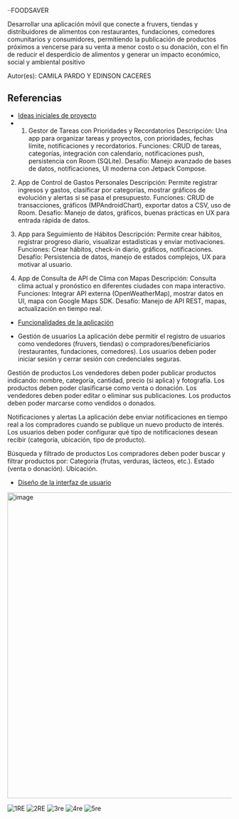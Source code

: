 ··FOODSAVER

Desarrollar una aplicación móvil que conecte a fruvers, tiendas y distribuidores de alimentos con restaurantes, fundaciones, comedores comunitarios y consumidores, permitiendo la publicación de productos próximos a 
vencerse para su venta a menor costo o su donación, con el fin de reducir el desperdicio de alimentos y generar un impacto económico, social y ambiental positivo

Autor(es): CAMILA PARDO Y EDINSON CACERES

## Referencias

- [Ideas iniciales de proyecto](docs/ideas.md)
- 1. Gestor de Tareas con Prioridades y Recordatorios
Descripción: Una app para organizar tareas y proyectos, con prioridades, fechas límite, notificaciones y recordatorios.
Funciones: CRUD de tareas, categorías, integración con calendario, notificaciones push, persistencia con Room (SQLite).
Desafío: Manejo avanzado de bases de datos, notificaciones, UI moderna con Jetpack Compose.
2. App de Control de Gastos Personales
Descripción: Permite registrar ingresos y gastos, clasificar por categorías, mostrar gráficos de evolución y alertas si se pasa el presupuesto.
Funciones: CRUD de transacciones, gráficos (MPAndroidChart), exportar datos a CSV, uso de Room.
Desafío: Manejo de datos, gráficos, buenas prácticas en UX para entrada rápida de datos.
3. App para Seguimiento de Hábitos
Descripción: Permite crear hábitos, registrar progreso diario, visualizar estadísticas y enviar motivaciones.
Funciones: Crear hábitos, check-in diario, gráficos, notificaciones.
Desafío: Persistencia de datos, manejo de estados complejos, UX para motivar al usuario.

4. App de Consulta de API de Clima con Mapas
Descripción: Consulta clima actual y pronóstico en diferentes ciudades con mapa interactivo.
Funciones: Integrar API externa (OpenWeatherMap), mostrar datos en UI, mapa con Google Maps SDK.
Desafío: Manejo de API REST, mapas, actualización en tiempo real.

- [Funcionalidades de la aplicación](docs/funcionalidades.md)

- Gestión de usuarios
La aplicación debe permitir el registro de usuarios como vendedores (fruvers, tiendas) o compradores/beneficiarios (restaurantes, fundaciones, comedores).
Los usuarios deben poder iniciar sesión y cerrar sesión con credenciales seguras.

Gestión de productos
Los vendedores deben poder publicar productos indicando: nombre, categoría, cantidad, precio (si aplica) y fotografía.
Los productos deben poder clasificarse como venta o donación.
Los vendedores deben poder editar o eliminar sus publicaciones.
Los productos deben poder marcarse como vendidos o donados.

Notificaciones y alertas
La aplicación debe enviar notificaciones en tiempo real a los compradores cuando se publique un nuevo producto de interés.
Los usuarios deben poder configurar qué tipo de notificaciones desean recibir (categoría, ubicación, tipo de producto).

Búsqueda y filtrado de productos
Los compradores deben poder buscar y filtrar productos por:
Categoría (frutas, verduras, lácteos, etc.).
Estado (venta o donación).
Ubicación.


- [Diseño de la interfaz de usuario](docs/ui.md)

<img width="508" height="686" alt="image" src="https://github.com/user-attachments/assets/ec05aee1-61d8-4797-80cd-e27c7e6e851b" />


![1RE](https://github.com/user-attachments/assets/5daf7fa4-8383-4fdd-87f0-1ef6cc0d1a18)
![2RE](https://github.com/user-attachments/assets/b4c8e11a-cfa6-4a5c-a5ef-8cf674aeb87b)
![3re](https://github.com/user-attachments/assets/f6ddd136-0efc-4cc0-9b37-815315008cdd)
![4re](https://github.com/user-attachments/assets/8e42c710-3612-4304-b61b-49f5192ddc5a)
![5re](https://github.com/user-attachments/assets/7735dff3-014e-4a40-8d99-d354c9b5f8f1)
